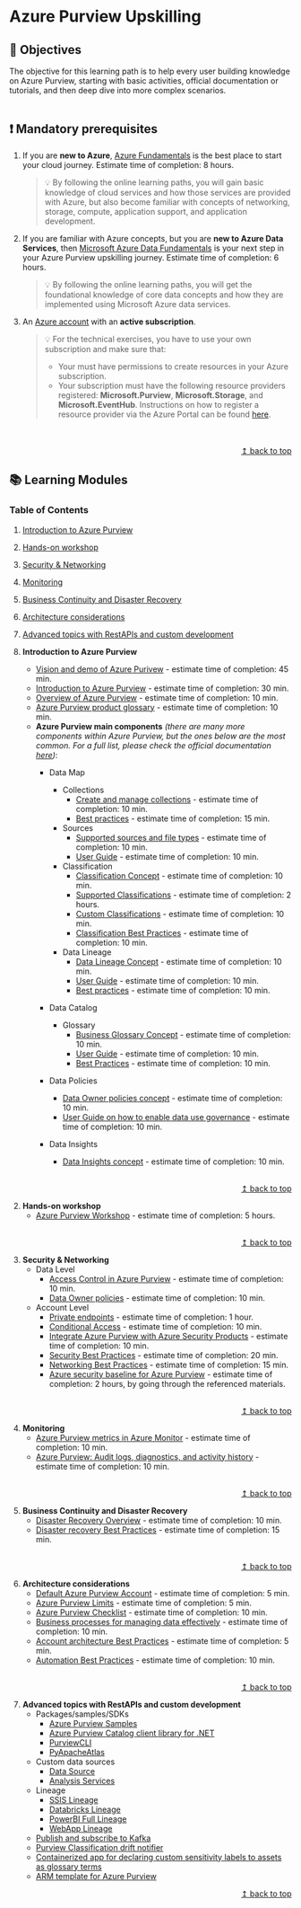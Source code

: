 # Azure Purview Upskilling


## :dart: Objectives
The objective for this learning path is to help every user building knowledge on Azure Purview, starting with basic activities, official documentation or tutorials, and then deep dive into more complex scenarios. 
<br>
<br>
## :exclamation: Mandatory prerequisites

1. If you are <b>new to Azure</b>, [Azure Fundamentals](https://docs.microsoft.com/en-us/learn/certifications/azure-fundamentals/) is the best place to start your cloud journey. Estimate time of completion: 8 hours.

    >:bulb: By following the online learning paths, you will gain basic knowledge of cloud services and how those services are provided with Azure, but also become familiar with concepts of networking, storage, compute, application support, and application development.
3. If you are familiar with Azure concepts, but you are <b>new to Azure Data Services</b>, then [Microsoft Azure Data Fundamentals](https://docs.microsoft.com/en-us/learn/certifications/exams/dp-900) is your next step in your Azure Purview upskilling journey.  Estimate time of completion: 6 hours.

    >:bulb: By following the online learning paths, you will get the foundational knowledge of core data concepts and how they are implemented using Microsoft Azure data services.
5. An [Azure account](https://azure.microsoft.com/en-us/free/) with an <b>active subscription</b>.

    >:bulb: For the technical exercises, you have to use your own subscription and make sure that:
    > * Your must have permissions to create resources in your Azure subscription.
    > * Your subscription must have the following resource providers registered: **Microsoft.Purview**, **Microsoft.Storage**, and **Microsoft.EventHub**. Instructions on how to register a resource provider via the Azure Portal can be found [here](https://docs.microsoft.com/en-us/azure/azure-resource-manager/management/resource-providers-and-types#azure-portal).
<br>
<br>

 <div align="right"><a href="#AzurePurviewUpskilling">↥ back to top</a></div>
 
## :books: Learning Modules


### Table of Contents

1. [Introduction to Azure Purview](#1-apache-atlas)
2. [Hands-on workshop](#2-register-an-application)
3. [Security & Networking](#3-generate-a-client-secret)
4. [Monitoring](#4-provide-service-principal-access-to-azure-purview)
5. [Business Continuity and Disaster Recovery](#5-get-an-access-token)
6. [Architecture considerations](#6-read-data-from-azure-purview)
7. [Advanced topics with RestAPIs and custom development](#7-read-glossary-in-azure-purview)




1. <b>Introduction to Azure Purview</b>
    * [Vision and demo of Azure Purivew](https://www.youtube.com/watch?v=aKiBFmiJEBQ) - estimate time of completion: 45 min.
    * [Introduction to Azure Purview](https://docs.microsoft.com/en-us/learn/modules/intro-to-azure-purview/) - estimate time of completion: 30 min.
    * [Overview of Azure Purview](https://docs.microsoft.com/en-us/azure/purview/overview) - estimate time of completion: 10 min.
    * [Azure Purview product glossary](https://docs.microsoft.com/en-us/azure/purview/reference-azure-purview-glossary) - estimate time of completion: 10 min.
    * <b>Azure Purview main components</b> <i>(there are many more components within Azure Purview, but the ones below are the most common. For a full list, please check the official documentation [here](https://docs.microsoft.com/en-us/azure/purview/))</i>:
        * Data Map
            * Collections
                * [Create and manage collections](https://docs.microsoft.com/en-us/azure/purview/how-to-create-and-manage-collections) - estimate time of completion: 10 min.
                * [Best practices](https://docs.microsoft.com/en-us/azure/purview/concept-best-practices-collections) - estimate time of completion: 15 min.
            * Sources
                * [Supported sources and file types](https://docs.microsoft.com/en-us/azure/purview/azure-purview-connector-overview) - estimate time of completion: 10 min.
                * [User Guide](https://docs.microsoft.com/en-us/azure/purview/manage-data-sources) - estimate time of completion: 10 min.
            * Classification
                * [Classification Concept](https://docs.microsoft.com/en-us/azure/purview/concept-classification) - estimate time of completion: 10 min.
                * [Supported Classifications](https://docs.microsoft.com/en-us/azure/purview/supported-classifications)  - estimate time of completion: 2 hours.
                * [Custom Classifications](https://docs.microsoft.com/en-us/azure/purview/create-a-custom-classification-and-classification-rule) - estimate time of completion: 10 min.
                * [Classification Best Practices](https://docs.microsoft.com/en-us/azure/purview/concept-best-practices-classification) - estimate time of completion: 10 min.
            * Data Lineage
                * [Data Lineage Concept](https://docs.microsoft.com/en-us/azure/purview/concept-data-lineage) - estimate time of completion: 10 min.
                * [User Guide](https://docs.microsoft.com/en-us/azure/purview/catalog-lineage-user-guide) - estimate time of completion: 10 min.
                * [Best practices](https://docs.microsoft.com/en-us/azure/purview/concept-best-practices-lineage-azure-data-factory) - estimate time of completion: 10 min.
            
        * Data Catalog
            * Glossary 
                * [Business Glossary Concept](https://docs.microsoft.com/en-us/azure/purview/concept-business-glossary) - estimate time of completion: 10 min.
                * [User Guide](https://docs.microsoft.com/en-us/azure/purview/how-to-create-import-export-glossary) - estimate time of completion: 10 min.
                * [Best Practices](https://docs.microsoft.com/en-us/azure/purview/concept-best-practices-glossary) - estimate time of completion: 10 min. 
           
        * Data Policies
            * [Data Owner policies concept](https://docs.microsoft.com/en-us/azure/purview/concept-data-owner-policies) - estimate time of completion: 10 min. 
            * [User Guide on how to enable data use governance](https://docs.microsoft.com/en-us/azure/purview/how-to-enable-data-use-governance) - estimate time of completion: 10 min. 
        * Data Insights
            * [Data Insights concept](https://docs.microsoft.com/en-us/azure/purview/concept-insights) - estimate time of completion: 10 min. 


<br>
 <div align="right"><a href="#AzurePurviewUpskilling">↥ back to top</a></div>

2. <b>Hands-on workshop</b>
    * [Azure Purview Workshop](https://github.com/tayganr/purviewlab) - estimate time of completion: 5 hours.


<br>

 <div align="right"><a href="#AzurePurviewUpskilling">↥ back to top</a></div>

3. <b>Security & Networking</b>
    * Data Level
        * [Access Control in Azure Purview](https://docs.microsoft.com/en-us/azure/purview/catalog-permissions) - estimate time of completion: 10 min.
        * [Data Owner policies](https://docs.microsoft.com/en-us/azure/purview/concept-data-owner-policies) - estimate time of completion: 10 min.
    * Account Level
        * [Private endpoints](https://docs.microsoft.com/en-us/azure/purview/catalog-private-link) - estimate time of completion: 1 hour.
        * [Conditional Access](https://docs.microsoft.com/en-us/azure/purview/catalog-conditional-access) - estimate time of completion: 10 min.
        * [Integrate Azure Purview with Azure Security Products](https://docs.microsoft.com/en-us/azure/purview/how-to-integrate-with-azure-security-products) - estimate time of completion: 10 min.
        * [Security Best Practices](https://docs.microsoft.com/en-us/azure/purview/concept-best-practices-security) - estimate time of completion: 20 min.
        * [Networking Best Practices](https://docs.microsoft.com/en-us/azure/purview/concept-best-practices-network) - estimate time of completion: 15 min.
        * [Azure security baseline for Azure Purview](https://docs.microsoft.com/en-us/security/benchmark/azure/baselines/purview-security-baseline) - estimate time of completion: 2 hours, by going through the referenced materials.


<br>

 <div align="right"><a href="#AzurePurviewUpskilling">↥ back to top</a></div>

4. <b>Monitoring</b>
    * [Azure Purview metrics in Azure Monitor](https://docs.microsoft.com/en-us/azure/purview/how-to-monitor-with-azure-monitor) - estimate time of completion: 10 min.
    * [Azure Purview: Audit logs, diagnostics, and activity history](https://docs.microsoft.com/en-us/azure/purview/tutorial-purview-audit-logs-diagnostics) - estimate time of completion: 10 min.


<br>

 <div align="right"><a href="#AzurePurviewUpskilling">↥ back to top</a></div>

5. <b>Business Continuity and Disaster Recovery</b>
    * [Disaster Recovery Overview](https://docs.microsoft.com/en-us/azure/purview/disaster-recovery) -  estimate time of completion: 10 min.
    * [Disaster recovery Best Practices](https://docs.microsoft.com/en-us/azure/purview/concept-best-practices-migration) -  estimate time of completion: 15 min.
    
<br>

 <div align="right"><a href="#AzurePurviewUpskilling">↥ back to top</a></div>

6. <b>Architecture considerations</b>
    * [Default Azure Purview Account](https://docs.microsoft.com/en-us/azure/purview/concept-default-purview-account) -  estimate time of completion: 5 min.
    * [Azure Purview Limits](https://docs.microsoft.com/en-us/azure/purview/how-to-manage-quotas) -  estimate time of completion: 5 min.
    * [Azure Purview Checklist](https://docs.microsoft.com/en-us/azure/purview/tutorial-azure-purview-checklist) -  estimate time of completion: 10 min.
    * [Business processes for managing data effectively](https://docs.microsoft.com/en-us/azure/purview/concept-best-practices-asset-lifecycle) -  estimate time of completion: 10 min.
    * [Account architecture Best Practices](https://docs.microsoft.com/en-us/azure/purview/concept-best-practices-accounts) -  estimate time of completion: 5 min.
    * [Automation Best Practices](https://docs.microsoft.com/en-us/azure/purview/concept-best-practices-automation) -  estimate time of completion: 10 min.
    
<br>

 <div align="right"><a href="#AzurePurviewUpskilling">↥ back to top</a></div>

7. <b>Advanced topics with RestAPIs and custom development</b>
    * Packages/samples/SDKs
        * [Azure Purview Samples](https://github.com/Azure/Purview-Samples) 
        * [Azure Purview Catalog client library for .NET](https://github.com/Azure/azure-sdk-for-net/tree/main/sdk/purview/Azure.Analytics.Purview.Catalog) 
        * [PurviewCLI](https://github.com/tayganr/purviewcli)    
        * [PyApacheAtlas](https://github.com/wjohnson/pyapacheatlas)  
    * Custom data sources
        * [Data Source](https://github.com/microsoft/Purview-Custom-Connector-Solution-Accelerator/blob/master/examples/tag_db/tag_db.md)
        * [Analysis Services](https://github.com/wjohnson/pyapacheatlas/blob/master/samples/notebooks/Purview_Analysis_Services_Custom.ipynb)
    * Lineage
        * [SSIS Lineage](https://github.com/microsoft/Purview-Custom-Connector-Solution-Accelerator/blob/master/examples/ssis/ssis.md)    
        * [Databricks Lineage](https://github.com/intellishore/data-lineage-databricks-to-purview)    
        * [PowerBI Full Lineage](https://github.com/franmer2/AzurePurviewFullPBILineage_US)    
        * [WebApp Lineage](https://github.com/pietheinstrengholt/purview-nodejs-lineage-registration)    
    * [Publish and subscribe to Kafka](https://github.com/devlace/purview-pubsub)    
    * [Purview Classification drift notifier](https://github.com/mdrakiburrahman/purview-classification-drift-notifier)    
    * [Containerized app for declaring custom sensitivity labels to assets as glossary terms](https://github.com/mdrakiburrahman/purview-asset-ingestor)    
    * [ARM template for Azure Purview](https://github.com/kkaarel/azurepurview)    


 <div align="right"><a href="#AzurePurviewUpskilling">↥ back to top</a></div>






